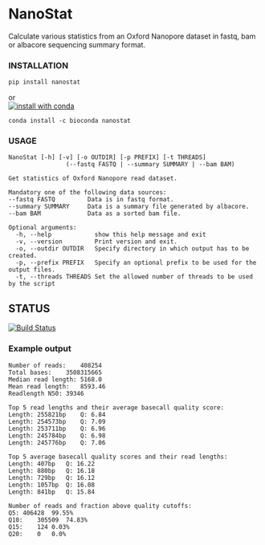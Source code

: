 # NanoStat

Calculate various statistics from an Oxford Nanopore dataset in fastq, bam or albacore sequencing summary format.

### INSTALLATION
```bash
pip install nanostat
```
or  
[![install with conda](https://anaconda.org/bioconda/nanostat/badges/installer/conda.svg)](https://anaconda.org/bioconda/nanostat)
```
conda install -c bioconda nanostat
```


### USAGE
```
NanoStat [-h] [-v] [-o OUTDIR] [-p PREFIX] [-t THREADS]
                (--fastq FASTQ | --summary SUMMARY | --bam BAM)

Get statistics of Oxford Nanopore read dataset.

Mandatory one of the following data sources:
--fastq FASTQ         Data is in fastq format.
--summary SUMMARY     Data is a summary file generated by albacore.
--bam BAM             Data as a sorted bam file.

Optional arguments:
  -h, --help            show this help message and exit
  -v, --version         Print version and exit.
  -o, --outdir OUTDIR   Specify directory in which output has to be created.
  -p, --prefix PREFIX   Specify an optional prefix to be used for the output files.
  -t, --threads THREADS Set the allowed number of threads to be used by the script
```

## STATUS
[![Build Status](https://travis-ci.org/wdecoster/nanostat.svg?branch=master)](https://travis-ci.org/wdecoster/nanostat)

### Example output
```
Number of reads:	408254
Total bases:	3508315665
Median read length:	5168.0
Mean read length:	8593.46
Readlength N50:	39346

Top 5 read lengths and their average basecall quality score:
Length: 255821bp	Q: 6.84
Length: 254573bp	Q: 7.09
Length: 253711bp	Q: 6.96
Length: 245784bp	Q: 6.98
Length: 245776bp	Q: 7.06

Top 5 average basecall quality scores and their read lengths:
Length: 407bp	Q: 16.22
Length: 880bp	Q: 16.18
Length: 729bp	Q: 16.12
Length: 1057bp	Q: 16.08
Length: 841bp	Q: 15.84

Number of reads and fraction above quality cutoffs:
Q5:	406428	99.55%
Q10:	305509	74.83%
Q15:	124	0.03%
Q20:	0	0.0%
```
